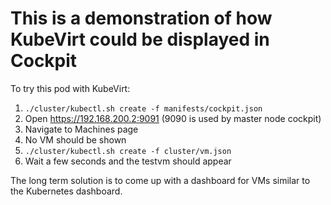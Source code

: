 # This is a demonstration of how KubeVirt could be displayed in Cockpit

To try this pod with KubeVirt:

1. `./cluster/kubectl.sh create -f manifests/cockpit.json`
2. Open https://192.168.200.2:9091 (9090 is used by master node cockpit)
3. Navigate to Machines page
4. No VM should be shown
5. `./cluster/kubectl.sh create -f cluster/vm.json`
6. Wait a few seconds and the testvm should appear

The long term solution is to come up with a dashboard for VMs
similar to the Kubernetes dashboard.
